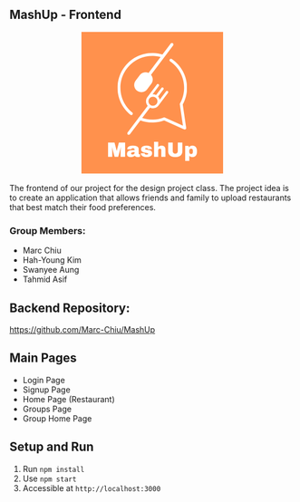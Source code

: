 ## MashUp - Frontend
<p align="center">
    <img src="public/images/MashUpLogo_V2.png" width="250">
</p>
The frontend of our project for the design project class. The project idea is to create an application that allows friends and family to upload restaurants that best match their food preferences.

### Group Members:
- Marc Chiu
- Hah-Young Kim
- Swanyee Aung
- Tahmid Asif

## Backend Repository:
https://github.com/Marc-Chiu/MashUp

## Main Pages
- Login Page
- Signup Page
- Home Page (Restaurant)
- Groups Page
- Group Home Page

## Setup and Run
1. Run `npm install` 
2. Use `npm start`
3. Accessible at  `http://localhost:3000`